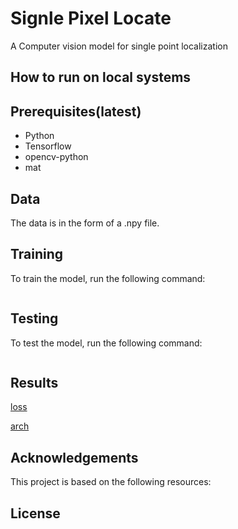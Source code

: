 # Signle Pixel Locate

 A Computer vision model for single point localization

## How to run on local systems

## Prerequisites(latest)

- Python 
- Tensorflow 
- opencv-python
- mat

## Data

The data is in the form of a .npy file.

## Training

To train the model, run the following command:

```python train.py
```

## Testing

To test the model, run the following command:

```python test.py
```

## Results

[loss](/Analysis/training_analysis.png)

[arch](/Analysis/model_architecture.png)

## Acknowledgements

This project is based on the following resources:

## License

